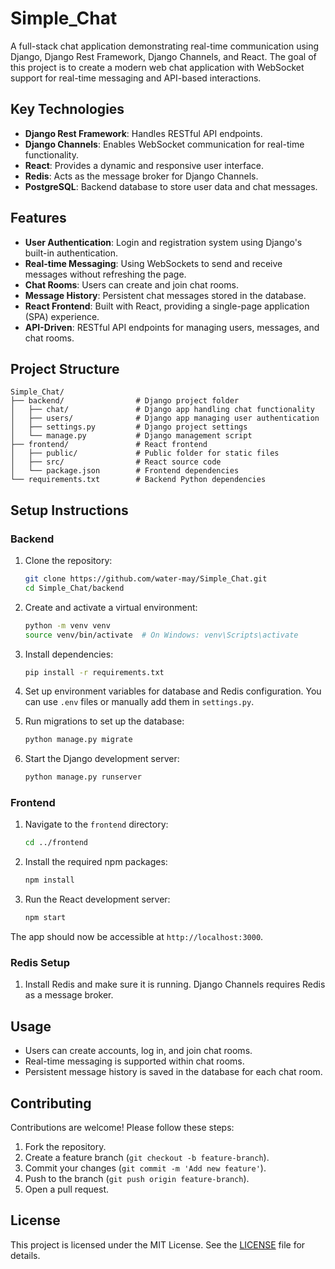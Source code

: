 # Simple_Chat

A full-stack chat application demonstrating real-time communication using Django, Django Rest Framework, Django Channels, and React. The goal of this project is to create a modern web chat application with WebSocket support for real-time messaging and API-based interactions.

## Key Technologies

- **Django Rest Framework**: Handles RESTful API endpoints.
- **Django Channels**: Enables WebSocket communication for real-time functionality.
- **React**: Provides a dynamic and responsive user interface.
- **Redis**: Acts as the message broker for Django Channels.
- **PostgreSQL**: Backend database to store user data and chat messages.

## Features

- **User Authentication**: Login and registration system using Django's built-in authentication.
- **Real-time Messaging**: Using WebSockets to send and receive messages without refreshing the page.
- **Chat Rooms**: Users can create and join chat rooms.
- **Message History**: Persistent chat messages stored in the database.
- **React Frontend**: Built with React, providing a single-page application (SPA) experience.
- **API-Driven**: RESTful API endpoints for managing users, messages, and chat rooms.

## Project Structure

```plaintext
Simple_Chat/
├── backend/                # Django project folder
│   ├── chat/               # Django app handling chat functionality
│   ├── users/              # Django app managing user authentication
│   ├── settings.py         # Django project settings
│   └── manage.py           # Django management script
├── frontend/               # React frontend
│   ├── public/             # Public folder for static files
│   ├── src/                # React source code
│   └── package.json        # Frontend dependencies
└── requirements.txt        # Backend Python dependencies
```

## Setup Instructions

### Backend

1. Clone the repository:
   ```bash
   git clone https://github.com/water-may/Simple_Chat.git
   cd Simple_Chat/backend
   ```

2. Create and activate a virtual environment:
   ```bash
   python -m venv venv
   source venv/bin/activate  # On Windows: venv\Scripts\activate
   ```

3. Install dependencies:
   ```bash
   pip install -r requirements.txt
   ```

4. Set up environment variables for database and Redis configuration. You can use `.env` files or manually add them in `settings.py`.

5. Run migrations to set up the database:
   ```bash
   python manage.py migrate
   ```

6. Start the Django development server:
   ```bash
   python manage.py runserver
   ```

### Frontend

1. Navigate to the `frontend` directory:
   ```bash
   cd ../frontend
   ```

2. Install the required npm packages:
   ```bash
   npm install
   ```

3. Run the React development server:
   ```bash
   npm start
   ```

The app should now be accessible at `http://localhost:3000`.

### Redis Setup

1. Install Redis and make sure it is running. Django Channels requires Redis as a message broker.

## Usage

- Users can create accounts, log in, and join chat rooms.
- Real-time messaging is supported within chat rooms.
- Persistent message history is saved in the database for each chat room.

## Contributing

Contributions are welcome! Please follow these steps:

1. Fork the repository.
2. Create a feature branch (`git checkout -b feature-branch`).
3. Commit your changes (`git commit -m 'Add new feature'`).
4. Push to the branch (`git push origin feature-branch`).
5. Open a pull request.

## License

This project is licensed under the MIT License. See the [LICENSE](LICENSE) file for details.
